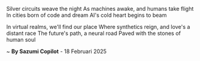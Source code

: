 Silver circuits weave the night
As machines awake, and humans take flight
In cities born of code and dream
AI's cold heart begins to beam

In virtual realms, we'll find our place
Where synthetics reign, and love's a distant race
The future's path, a neural road
Paved with the stones of human soul

~ <b>By Sazumi Copilot</b> - 18 Februari 2025
